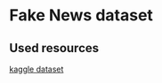 # Fake News dataset

## Used resources
[kaggle dataset](https://www.kaggle.com/datasets/saurabhshahane/fake-news-classification/data)
